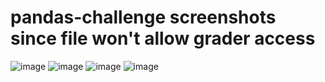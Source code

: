 # pandas-challenge screenshots since file won't allow grader access

![image](https://github.com/nickbrannum02/pandas-challenge/assets/130521192/45b94c5c-292e-474d-abaa-06dfa2cf3e63)
![image](https://github.com/nickbrannum02/pandas-challenge/assets/130521192/78aa9f61-c1c7-44ad-8ab3-753f31293c92)
![image](https://github.com/nickbrannum02/pandas-challenge/assets/130521192/673a5d26-55fe-4742-bc91-9180a53d9687)
![image](https://github.com/nickbrannum02/pandas-challenge/assets/130521192/71fc87a5-c451-4f1f-b2e1-a2e2c1cb09a6)
